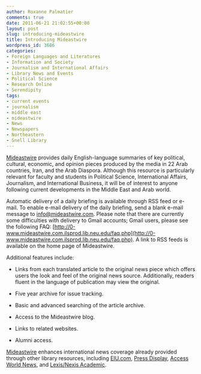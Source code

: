 ```yaml
---
author: Roxanne Palmatier
comments: true
date: 2011-06-21 21:02:55+00:00
layout: post
slug: introducing-mideastwire
title: Introducing Mideastwire
wordpress_id: 3686
categories:
- Foreign Languages and Literatures
- Information and Society
- Journalism and International Affairs
- Library News and Events
- Political Science
- Research Online
- Serendipity
tags:
- current events
- journalism
- middle east
- mideastwire
- News
- Newspapers
- Northeastern
- Snell Library
---
```


[Mideastwire](http://0-www.mideastwire.com.ilsprod.lib.neu.edu/) provides daily English-language summaries of key political, cultural, economic, and opinion pieces produced by the media in 22 Arab countries, Iran, and the Arab Diaspora. Although this resource is particularly relevant for faculty and students in Political Science, International Affairs, Journalism, and International Business, it will be of interest to anyone following current developments in the Middle East and Arab world.

Automatic delivery of a daily briefing is available through RSS feed or e-mail. To enable e-mail delivery of the daily briefing, send a blank e-mail message to [info@mideastwire.com](mailto:info@mideastwire.com). Please note that there are currently some difficulties with delivery to Gmail accounts; Gmail users, please see the following FAQ: [http://0-www.mideastwire.com.ilsprod.lib.neu.edu/faq.php](http://0-www.mideastwire.com.ilsprod.lib.neu.edu/faq.php). A link to RSS feeds is available on the home page of Mideastwire.

Additional features include:



	
  * Links from each translated article to the original news piece which offers users the look and feel of the original news source. Additionally, readers fluent in the language of publication may view the original.

	
  * Five year archive for issue tracking.

	
  * Basic and advanced searching of the article archive.

	
  * Access to the Mideastwire blog.

	
  * Links to related websites.

	
  * Alumni access.


[Mideastwire](http://0-www.mideastwire.com.ilsprod.lib.neu.edu/) enhances international news coverage already provided through other library resources, including [EIU.com](../../online_research/articles/eiu_license), [Press Display](http://0-library.pressdisplay.com.ilsprod.lib.neu.edu/), [Access World News](http://infoweb.newsbank.com/?db=AWNB), and [Lexis/Nexis Academic](http://0-www.lexisnexis.com.ilsprod.lib.neu.edu/us/lnacademic).
